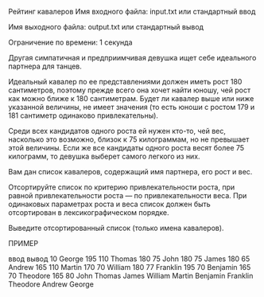Рейтинг кавалеров
Имя входного файла: input.txt или стандартный ввод

Имя выходного файла: output.txt или стандартный вывод

Ограничение по времени: 1 секунда

Другая симпатичная и предприимчивая девушка ищет себе идеального партнера для танцев.

Идеальный кавалер по ее представлениями должен иметь рост 180 сантиметров, поэтому прежде всего она хочет найти юношу, чей рост как можно ближе к 180 сантиметрам. Будет ли кавалер выше или ниже указанной величины, не имеет значения (то есть юноши с ростом 179 и 181 сантиметр одинаково привлекательны).

Среди всех кандидатов одного роста ей нужен кто-то, чей вес, насколько это возможно, близок к 75 килограммам, но не превышает этой величины. Если же все кандидаты одного роста весят более 75 килограмм, то девушка выберет самого легкого из них.

Вам дан список кавалеров, содержащий имя партнера, его рост и вес.

Отсортируйте список по критерию привлекательности роста, при равной привлекательности роста — по привлекательности веса. При одинаковых параметрах роста и веса список должен быть отсортирован в лексикографическом порядке.

Выведите отсортированный список (только имена кавалеров).

ПРИМЕР

ввод	вывод
10
George 195 110
Thomas 180 75
John 180 75
James 180 65
Andrew 165 110
Martin 170 70
William 180 77
Franklin 195 70
Benjamin 165 70
Theodore 165 80
John
Thomas
James
William
Martin
Benjamin
Franklin
Theodore
Andrew
George
